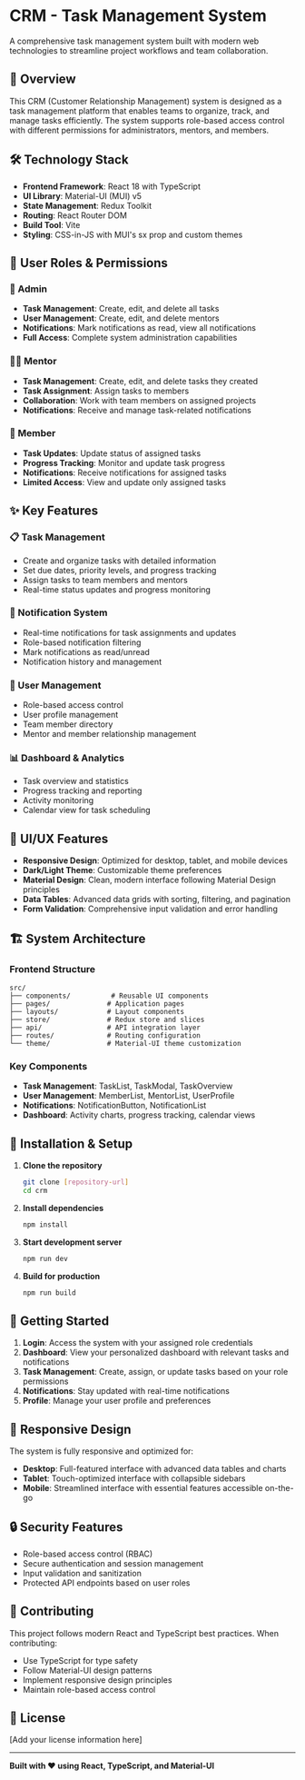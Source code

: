 # CRM - Task Management System

A comprehensive task management system built with modern web technologies to streamline project workflows and team collaboration.

## 🚀 Overview

This CRM (Customer Relationship Management) system is designed as a task management platform that enables teams to organize, track, and manage tasks efficiently. The system supports role-based access control with different permissions for administrators, mentors, and members.

## 🛠️ Technology Stack

- **Frontend Framework**: React 18 with TypeScript
- **UI Library**: Material-UI (MUI) v5
- **State Management**: Redux Toolkit
- **Routing**: React Router DOM
- **Build Tool**: Vite
- **Styling**: CSS-in-JS with MUI's sx prop and custom themes

## 👥 User Roles & Permissions

### 🔑 Admin
- **Task Management**: Create, edit, and delete all tasks
- **User Management**: Create, edit, and delete mentors
- **Notifications**: Mark notifications as read, view all notifications
- **Full Access**: Complete system administration capabilities

### 👨‍🏫 Mentor
- **Task Management**: Create, edit, and delete tasks they created
- **Task Assignment**: Assign tasks to members
- **Collaboration**: Work with team members on assigned projects
- **Notifications**: Receive and manage task-related notifications

### 👤 Member
- **Task Updates**: Update status of assigned tasks
- **Progress Tracking**: Monitor and update task progress
- **Notifications**: Receive notifications for assigned tasks
- **Limited Access**: View and update only assigned tasks

## ✨ Key Features

### 📋 Task Management
- Create and organize tasks with detailed information
- Set due dates, priority levels, and progress tracking
- Assign tasks to team members and mentors
- Real-time status updates and progress monitoring

### 🔔 Notification System
- Real-time notifications for task assignments and updates
- Role-based notification filtering
- Mark notifications as read/unread
- Notification history and management

### 👥 User Management
- Role-based access control
- User profile management
- Team member directory
- Mentor and member relationship management

### 📊 Dashboard & Analytics
- Task overview and statistics
- Progress tracking and reporting
- Activity monitoring
- Calendar view for task scheduling

## 🎨 UI/UX Features

- **Responsive Design**: Optimized for desktop, tablet, and mobile devices
- **Dark/Light Theme**: Customizable theme preferences
- **Material Design**: Clean, modern interface following Material Design principles
- **Data Tables**: Advanced data grids with sorting, filtering, and pagination
- **Form Validation**: Comprehensive input validation and error handling

## 🏗️ System Architecture

### Frontend Structure
```
src/
├── components/          # Reusable UI components
├── pages/              # Application pages
├── layouts/            # Layout components
├── store/              # Redux store and slices
├── api/                # API integration layer
├── routes/             # Routing configuration
└── theme/              # Material-UI theme customization
```

### Key Components
- **Task Management**: TaskList, TaskModal, TaskOverview
- **User Management**: MemberList, MentorList, UserProfile
- **Notifications**: NotificationButton, NotificationList
- **Dashboard**: Activity charts, progress tracking, calendar views

## 🔧 Installation & Setup

1. **Clone the repository**
   ```bash
   git clone [repository-url]
   cd crm
   ```

2. **Install dependencies**
   ```bash
   npm install
   ```

3. **Start development server**
   ```bash
   npm run dev
   ```

4. **Build for production**
   ```bash
   npm run build
   ```

## 🌟 Getting Started

1. **Login**: Access the system with your assigned role credentials
2. **Dashboard**: View your personalized dashboard with relevant tasks and notifications
3. **Task Management**: Create, assign, or update tasks based on your role permissions
4. **Notifications**: Stay updated with real-time notifications
5. **Profile**: Manage your user profile and preferences

## 📱 Responsive Design

The system is fully responsive and optimized for:
- **Desktop**: Full-featured interface with advanced data tables and charts
- **Tablet**: Touch-optimized interface with collapsible sidebars
- **Mobile**: Streamlined interface with essential features accessible on-the-go

## 🔒 Security Features

- Role-based access control (RBAC)
- Secure authentication and session management
- Input validation and sanitization
- Protected API endpoints based on user roles

## 🤝 Contributing

This project follows modern React and TypeScript best practices. When contributing:
- Use TypeScript for type safety
- Follow Material-UI design patterns
- Implement responsive design principles
- Maintain role-based access control

## 📄 License

[Add your license information here]

---

**Built with ❤️ using React, TypeScript, and Material-UI**